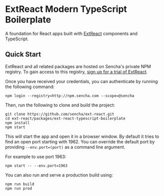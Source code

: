 # ExtReact Modern TypeScript Boilerplate

A foundation for React apps built with [ExtReact](http://docs.sencha.com/extreact/latest/index.html) components and TypeScript.

## Quick Start

ExtReact and all related packages are hosted on Sencha's private NPM registry. To gain access to this registry, [sign up for a trial of ExtReact](https://www.sencha.com/products/extreact/evaluate).

Once you have received your credentials, you can authenticate by running the following command:

```
npm login --registry=http://npm.sencha.com --scope=@sencha
```

Then, run the following to clone and build the project:

    git clone https://github.com/sencha/ext-react.git
    cd ext-react/packages/ext-react-typescript-boilerplate
    npm install
    npm start

This will start the app and open it in a browser window.  By default it tries to find
an open port starting with 1962.  You can override the default port by providing `--env.port=(port)` 
as a command line argument.

For example to use port 1963:

    npm start -- --env.port=1963

You can also run and serve a production build using:

    npm run build
    npm run prod
